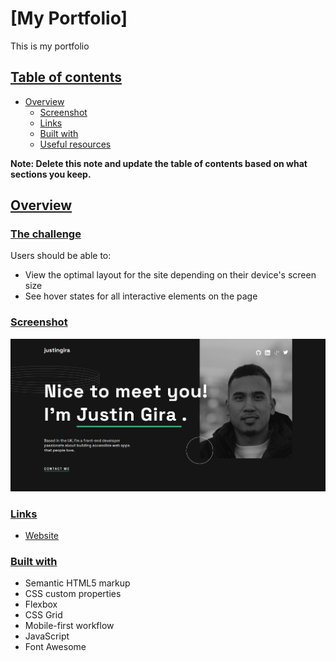 
# [My Portfolio]

This is my portfolio

## [Table of contents](https://github.com/gira1992/My-Portfolio#table-of-contents)

-   [Overview](https://github.com/gira1992/My-Portfolio#overview)
    -   [Screenshot](https://github.com/gira1992/My-Portfolio#screenshot)
    -   [Links](https://github.com/gira1992/My-Portfolio#links)
    -   [Built with](https://github.com/gira1992/My-Portfolio#built-with)
    -   [Useful resources](https://github.com/gira1992/My-Portfolio#useful-resources)

**Note: Delete this note and update the table of contents based on what sections you keep.**

## [Overview](https://github.com/gira1992/My-Portfolio#overview)

### [The challenge](https://github.com/gira1992/My-Portfolio#the-challenge)

Users should be able to:

-   View the optimal layout for the site depending on their device's screen size
-   See hover states for all interactive elements on the page

### [Screenshot](https://github.com/gira1992/My-Portfolio#screenshot)

![](https://github.com/gira1992/my-portfolio/blob/main/src/images/Screenshot%202023-10-12%20050416.png)

### [Links](https://github.com/gira1992/My-Portfolio#links)

-   [Website](https://gira1992.github.io/my-portfolio/)

### [Built with](https://github.com/gira1992/My-Portfolio#built-with)

-   Semantic HTML5 markup
-   CSS custom properties
-   Flexbox
-   CSS Grid
-   Mobile-first workflow
-   JavaScript
-   Font Awesome
